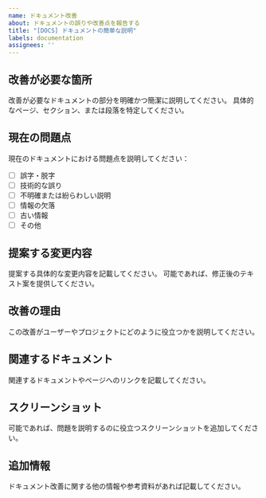 ```yaml
---
name: ドキュメント改善
about: ドキュメントの誤りや改善点を報告する
title: "[DOCS] ドキュメントの簡単な説明"
labels: documentation
assignees: ''
---
```


## 改善が必要な箇所

改善が必要なドキュメントの部分を明確かつ簡潔に説明してください。
具体的なページ、セクション、または段落を特定してください。

## 現在の問題点

現在のドキュメントにおける問題点を説明してください：

- [ ] 誤字・脱字
- [ ] 技術的な誤り
- [ ] 不明確または紛らわしい説明
- [ ] 情報の欠落
- [ ] 古い情報
- [ ] その他

## 提案する変更内容

提案する具体的な変更内容を記載してください。
可能であれば、修正後のテキスト案を提供してください。

## 改善の理由

この改善がユーザーやプロジェクトにどのように役立つかを説明してください。

## 関連するドキュメント

関連するドキュメントやページへのリンクを記載してください。

## スクリーンショット

可能であれば、問題を説明するのに役立つスクリーンショットを追加してください。

## 追加情報

ドキュメント改善に関する他の情報や参考資料があれば記載してください。
